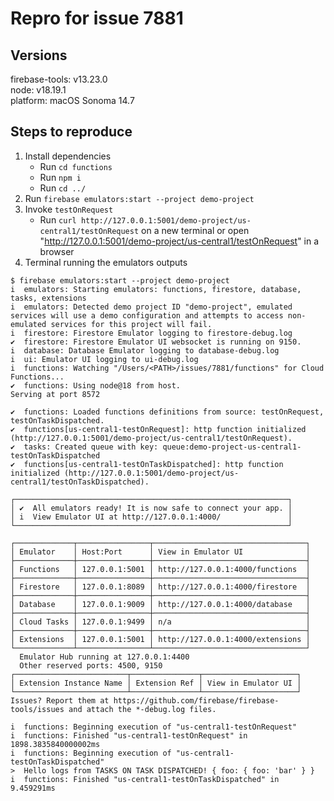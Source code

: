 # Repro for issue 7881

## Versions

firebase-tools: v13.23.0<br>
node: v18.19.1<br>
platform: macOS Sonoma 14.7

## Steps to reproduce

1. Install dependencies
   - Run `cd functions`
   - Run `npm i`
   - Run `cd ../`
2. Run `firebase emulators:start --project demo-project`
3. Invoke `testOnRequest`
   - Run `curl http://127.0.0.1:5001/demo-project/us-central1/testOnRequest` on a new terminal or open "http://127.0.0.1:5001/demo-project/us-central1/testOnRequest" in a browser
4. Terminal running the emulators outputs

```shell
$ firebase emulators:start --project demo-project
i  emulators: Starting emulators: functions, firestore, database, tasks, extensions
i  emulators: Detected demo project ID "demo-project", emulated services will use a demo configuration and attempts to access non-emulated services for this project will fail.
i  firestore: Firestore Emulator logging to firestore-debug.log
✔  firestore: Firestore Emulator UI websocket is running on 9150.
i  database: Database Emulator logging to database-debug.log
i  ui: Emulator UI logging to ui-debug.log
i  functions: Watching "/Users/<PATH>/issues/7881/functions" for Cloud Functions...
✔  functions: Using node@18 from host.
Serving at port 8572

✔  functions: Loaded functions definitions from source: testOnRequest, testOnTaskDispatched.
✔  functions[us-central1-testOnRequest]: http function initialized (http://127.0.0.1:5001/demo-project/us-central1/testOnRequest).
✔  tasks: Created queue with key: queue:demo-project-us-central1-testOnTaskDispatched
✔  functions[us-central1-testOnTaskDispatched]: http function initialized (http://127.0.0.1:5001/demo-project/us-central1/testOnTaskDispatched).

┌─────────────────────────────────────────────────────────────┐
│ ✔  All emulators ready! It is now safe to connect your app. │
│ i  View Emulator UI at http://127.0.0.1:4000/               │
└─────────────────────────────────────────────────────────────┘

┌─────────────┬────────────────┬──────────────────────────────────┐
│ Emulator    │ Host:Port      │ View in Emulator UI              │
├─────────────┼────────────────┼──────────────────────────────────┤
│ Functions   │ 127.0.0.1:5001 │ http://127.0.0.1:4000/functions  │
├─────────────┼────────────────┼──────────────────────────────────┤
│ Firestore   │ 127.0.0.1:8089 │ http://127.0.0.1:4000/firestore  │
├─────────────┼────────────────┼──────────────────────────────────┤
│ Database    │ 127.0.0.1:9009 │ http://127.0.0.1:4000/database   │
├─────────────┼────────────────┼──────────────────────────────────┤
│ Cloud Tasks │ 127.0.0.1:9499 │ n/a                              │
├─────────────┼────────────────┼──────────────────────────────────┤
│ Extensions  │ 127.0.0.1:5001 │ http://127.0.0.1:4000/extensions │
└─────────────┴────────────────┴──────────────────────────────────┘
  Emulator Hub running at 127.0.0.1:4400
  Other reserved ports: 4500, 9150
┌─────────────────────────┬───────────────┬─────────────────────┐
│ Extension Instance Name │ Extension Ref │ View in Emulator UI │
└─────────────────────────┴───────────────┴─────────────────────┘
Issues? Report them at https://github.com/firebase/firebase-tools/issues and attach the *-debug.log files.

i  functions: Beginning execution of "us-central1-testOnRequest"
i  functions: Finished "us-central1-testOnRequest" in 1898.3835840000002ms
i  functions: Beginning execution of "us-central1-testOnTaskDispatched"
>  Hello logs from TASKS ON TASK DISPATCHED! { foo: { foo: 'bar' } }
i  functions: Finished "us-central1-testOnTaskDispatched" in 9.459291ms
```
